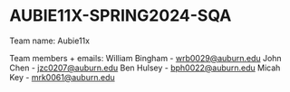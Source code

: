 # AUBIE11X-SPRING2024-SQA

Team name: Aubie11x

Team members + emails:
William Bingham - wrb0029@auburn.edu
John Chen       - jzc0207@auburn.edu
Ben Hulsey      - bph0022@auburn.edu
Micah Key       - mrk0061@auburn.edu
